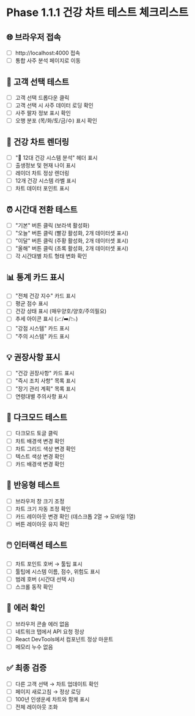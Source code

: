 # Phase 1.1.1 건강 차트 테스트 체크리스트

## 🌐 브라우저 접속
- [ ] http://localhost:4000 접속
- [ ] 통합 사주 분석 페이지로 이동

## 👤 고객 선택 테스트
- [ ] 고객 선택 드롭다운 클릭
- [ ] 고객 선택 시 사주 데이터 로딩 확인
- [ ] 사주 팔자 정보 표시 확인
- [ ] 오행 분포 (목/화/토/금/수) 표시 확인

## 💚 건강 차트 렌더링
- [ ] "💚 12대 건강 시스템 분석" 헤더 표시
- [ ] 출생정보 및 현재 나이 표시
- [ ] 레이더 차트 정상 렌더링
- [ ] 12개 건강 시스템 라벨 표시
- [ ] 차트 데이터 포인트 표시

## ⏰ 시간대 전환 테스트
- [ ] "기본" 버튼 클릭 (보라색 활성화)
- [ ] "오늘" 버튼 클릭 (빨강 활성화, 2개 데이터셋 표시)
- [ ] "이달" 버튼 클릭 (주황 활성화, 2개 데이터셋 표시)
- [ ] "올해" 버튼 클릭 (초록 활성화, 2개 데이터셋 표시)
- [ ] 각 시간대별 차트 형태 변화 확인

## 📊 통계 카드 표시
- [ ] "전체 건강 지수" 카드 표시
- [ ] 평균 점수 표시
- [ ] 건강 상태 표시 (매우양호/양호/주의필요)
- [ ] 추세 아이콘 표시 (📈/➡️/📉)
- [ ] "강점 시스템" 카드 표시
- [ ] "주의 시스템" 카드 표시

## 💡 권장사항 표시
- [ ] "건강 권장사항" 카드 표시
- [ ] "즉시 조치 사항" 목록 표시
- [ ] "장기 관리 계획" 목록 표시
- [ ] 연령대별 주의사항 표시

## 🌙 다크모드 테스트
- [ ] 다크모드 토글 클릭
- [ ] 차트 배경색 변경 확인
- [ ] 차트 그리드 색상 변경 확인
- [ ] 텍스트 색상 변경 확인
- [ ] 카드 배경색 변경 확인

## 📱 반응형 테스트
- [ ] 브라우저 창 크기 조정
- [ ] 차트 크기 자동 조정 확인
- [ ] 카드 레이아웃 변경 확인 (데스크톱 2열 → 모바일 1열)
- [ ] 버튼 레이아웃 유지 확인

## 🖱️ 인터랙션 테스트
- [ ] 차트 포인트 호버 → 툴팁 표시
- [ ] 툴팁에 시스템 이름, 점수, 위험도 표시
- [ ] 범례 호버 (시간대 선택 시)
- [ ] 스크롤 동작 확인

## 🐛 에러 확인
- [ ] 브라우저 콘솔 에러 없음
- [ ] 네트워크 탭에서 API 요청 정상
- [ ] React DevTools에서 컴포넌트 정상 마운트
- [ ] 메모리 누수 없음

## ✅ 최종 검증
- [ ] 다른 고객 선택 → 차트 업데이트 확인
- [ ] 페이지 새로고침 → 정상 로딩
- [ ] 100년 인생운세 차트와 함께 표시
- [ ] 전체 레이아웃 조화
